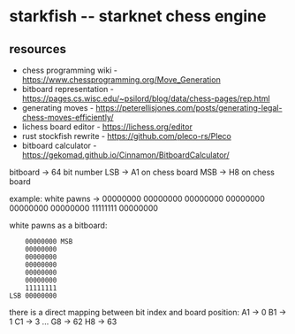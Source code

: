 
# starkfish -- starknet chess engine 

## resources 
 - chess programming wiki - https://www.chessprogramming.org/Move_Generation
 - bitboard representation - https://pages.cs.wisc.edu/~psilord/blog/data/chess-pages/rep.html
 - generating moves - https://peterellisjones.com/posts/generating-legal-chess-moves-efficiently/
 - lichess board editor - https://lichess.org/editor
 - rust stockfish rewrite - https://github.com/pleco-rs/Pleco
 - bitboard calculator - https://gekomad.github.io/Cinnamon/BitboardCalculator/



 bitboard -> 64 bit number 
 LSB -> A1 on chess board 
 MSB -> H8 on chess board

 example: white pawns -> 00000000 00000000 00000000 00000000 00000000 00000000 11111111 00000000

 white pawns as a bitboard:

        00000000 MSB
        00000000
        00000000
        00000000
        00000000
        00000000
        11111111
    LSB 00000000

 there is a direct mapping between bit index and board position: 
    A1 -> 0 
    B1 -> 1 
    C1 -> 3 
    ...
    G8 -> 62
    H8 -> 63








